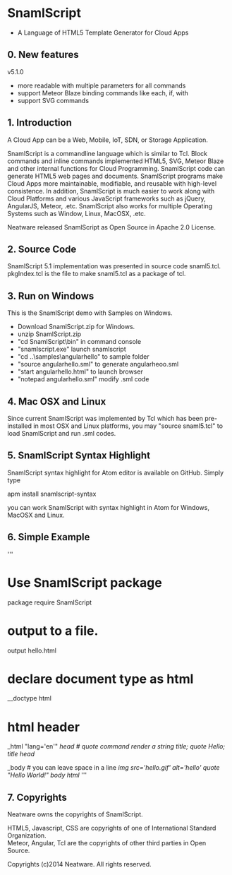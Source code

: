 # SnamlScript

- A Language of HTML5 Template Generator for Cloud Apps

## 0. New features

v5.1.0
* more readable with multiple parameters for all commands
* support Meteor Blaze binding commands like each, if, with
* support SVG commands

## 1. Introduction

A Cloud App can be a Web, Mobile, IoT, SDN, or Storage Application.

SnamlScript is a commandline language which is similar to Tcl. Block commands and inline commands implemented HTML5, SVG, Meteor Blaze and other internal functions for Cloud Programming. SnamlScript code can generate HTML5 web pages and documents. SnamlScript programs make Cloud Apps more maintainable, modifiable, and reusable with high-level consistence. In addition, SnamlScript is much easier to work along with Cloud Platforms and various JavaScript frameworks such as jQuery, AngularJS, Meteor, .etc. SnamlScript also works for multiple Operating Systems such as Window, Linux, MacOSX, .etc.

Neatware released SnamlScript as Open Source in Apache 2.0 License.

## 2. Source Code

SnamlScript 5.1 implementation was presented in source code snaml5.tcl. pkgIndex.tcl is the file to make snaml5.tcl as a package of tcl.

## 3. Run on Windows

This is the SnamlScript demo with Samples on Windows.

- Download SnamlScript.zip for Windows.
- unzip SnamlScript.zip
- "cd SnamlScript\bin" in command console
- "snamlscript.exe" launch snamlscript
- "cd ..\samples\angularhello" to sample folder
- "source angularhello.sml" to generate angularheoo.sml
- "start angularhello.html" to launch browser
- "notepad angularhello.sml" modify .sml code

## 4. Mac OSX and Linux

Since current SnamlScript was implemented by Tcl which has been pre-installed in most OSX and Linux platforms, you may "source snaml5.tcl" to load SnamlScript and run .sml codes.

## 5. SnamlScript Syntax Highlight

SnamlScript syntax highlight for Atom editor is available on GitHub. Simply type

apm install snamlscript-syntax

you can work SnamlScript with syntax highlight in Atom for Windows, MacOSX and Linux.

## 6. Simple Example

'''
# Use SnamlScript package
package require SnamlScript

# output to a file.
output hello.html

# declare document type as html
__doctype html

# html header
_html "lang='en'"
  _head
    # quote command render a string
    _title; quote Hello; title_
  head_

  _body
    # you can leave space in a line
    __img src='hello.gif' alt='hello'
    quote "Hello World!"
  body_
html_
'''

## 7. Copyrights

Neatware owns the copyrights of SnamlScript.

HTML5, Javascript, CSS are copyrights of one of International Standard Organization.  
Meteor, Angular, Tcl are the copyrights of other third parties in Open Source.

Copyrights (c)2014 Neatware. All rights reserved.
